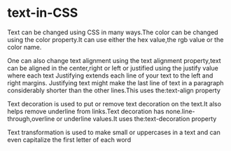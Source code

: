 # text-in-CSS
Text can be changed using CSS in many ways.The color can be changed using the color property.It can use either the hex value,the rgb value or the color name.

One can also change text alignment using the text alignment property,text can be aligned in the center,right or left or justified using the justify value where each text Justifying extends each line of your text to the left and right margins. Justifying text might make the last line of text in a paragraph considerably shorter than the other lines.This uses the:text-align property

Text decoration is used to put or remove text decoration on the text.It also helps remove underline from links.Text decoration has none.line-through,overline or underline values.It uses the:text-decoration property

Text transformation is used to make small or uppercases in a text and can even capitalize the first letter of each word
